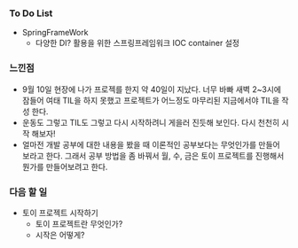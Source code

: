 ### To Do List

-  SpringFrameWork
   -  다양한 DI? 활용을 위한 스프링프레임워크 IOC container 설정

  

### 느낀점

- 9월 10일 현장에 나가 프로젝를 한지 약 40일이 지났다. 너무 바빠 새벽 2~3시에 잠들어 여태 TIL을 하지 못했고 프로젝트가 어느정도 마무리된 지금에서야 TIL을 작성 한다. 
- 운동도 그렇고 TIL도 그렇고 다시 시작하려니 게을러 진듯해 보인다. 다시 천천히 시작 해보자!
- 얼마전 개발 공부에 대한 내용을 봤을 때 이론적인 공부보다는 무엇인가를 만들어 보라고 한다. 그래서 공부 방법을 좀 바꿔서 월, 수, 금은 토이 프로젝트를 진행해서 뭔가를 만들어보려고 한다.



### 다음 할 일

-  토이 프로젝트 시작하기
   -  토이 프로젝트란 무엇인가?
   -  시작은 어떻게?
